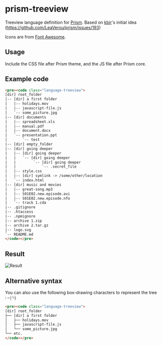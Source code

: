prism-treeview
==============

Treeview language definition for [Prism](https://github.com/LeaVerou/prism). Based on [kbjr](https://github.com/kbjr)'s initial idea (https://github.com/LeaVerou/prism/issues/193)

Icons are from [Font Awesome](http://fortawesome.github.io/Font-Awesome/).

## Usage

Include the CSS file after Prism theme, and the JS file after Prism core.

## Example code

```html
<pre><code class="language-treeview">
[dir] root_folder
|-- [dir] a first folder
|   |-- holidays.mov
|   |-- javascript-file.js
|   `-- some_picture.jpg
|-- [dir] documents
|   |-- spreadsheet.xls
|   |-- manual.pdf
|   |-- document.docx
|   `-- presentation.ppt
|       `-- test    
|-- [dir] empty_folder
|-- [dir] going deeper
|   |-- [dir] going deeper
|   |   `-- [dir] going deeper
|   |        `-- [dir] going deeper
|   |            `-- .secret_file
|   |-- style.css
|   |-- [dir] symlink -> /some/other/location
|   `-- index.html
|-- [dir] music and movies
|   |-- great-song.mp3
|   |-- S01E02.new.episode.avi
|   |-- S01E02.new.episode.nfo
|   `-- track 1.cda
|-- .gitignore
|-- .htaccess
|-- .npmignore
|-- archive 1.zip
|-- archive 2.tar.gz
|-- logo.svg
`-- README.md
</code></pre>
```

## Result
![Result](http://puu.sh/dtsyQ/3924fc9670.png)

## Alternative syntax

You can also use the following box-drawing characters to represent the tree : `─│└├`

```html
<pre><code class="language-treeview">
[dir] root_folder
├── [dir] a first folder
│   ├── holidays.mov
│   ├── javascript-file.js
│   └── some_picture.jpg
└── etc.
</code></pre>